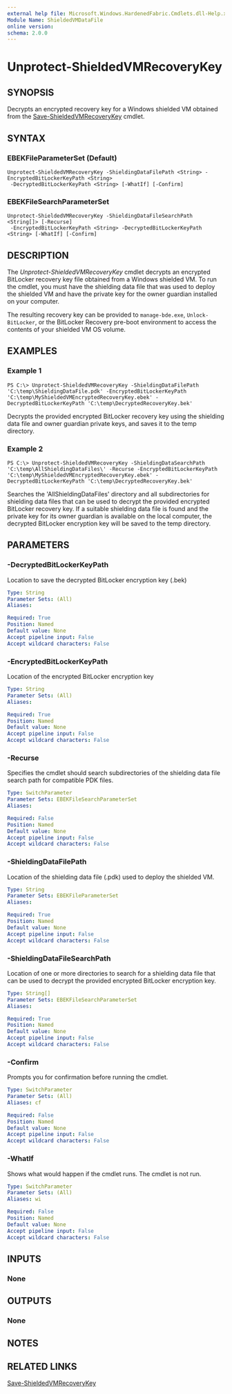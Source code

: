 ```yaml
---
external help file: Microsoft.Windows.HardenedFabric.Cmdlets.dll-Help.xml
Module Name: ShieldedVMDataFile
online version: 
schema: 2.0.0
---
```


# Unprotect-ShieldedVMRecoveryKey

## SYNOPSIS
Decrypts an encrypted recovery key for a Windows shielded VM obtained from the [Save-ShieldedVMRecoveryKey](save-shieldedvmrecoverykey.md) cmdlet.

## SYNTAX

### EBEKFileParameterSet (Default)
```
Unprotect-ShieldedVMRecoveryKey -ShieldingDataFilePath <String> -EncryptedBitLockerKeyPath <String>
 -DecryptedBitLockerKeyPath <String> [-WhatIf] [-Confirm]
```

### EBEKFileSearchParameterSet
```
Unprotect-ShieldedVMRecoveryKey -ShieldingDataFileSearchPath <String[]> [-Recurse]
 -EncryptedBitLockerKeyPath <String> -DecryptedBitLockerKeyPath <String> [-WhatIf] [-Confirm]
```

## DESCRIPTION
The *Unprotect-ShieldedVMRecoveryKey* cmdlet decrypts an encrypted BitLocker recovery key file obtained from a Windows shielded VM.
To run the cmdlet, you must have the shielding data file that was used to deploy the shielded VM and have the private key for the owner guardian installed on your computer.

The resulting recovery key can be provided to `manage-bde.exe`, `Unlock-BitLocker`, or the BitLocker Recovery pre-boot environment to access the contents of your shielded VM OS volume.

## EXAMPLES

### Example 1
```
PS C:\> Unprotect-ShieldedVMRecoveryKey -ShieldingDataFilePath 'C:\temp\ShieldingDataFile.pdk' -EncryptedBitLockerKeyPath 'C:\temp\MyShieldedVMEncryptedRecoveryKey.ebek' -DecryptedBitLockerKeyPath 'C:\temp\DecryptedRecoveryKey.bek'
```

Decrypts the provided encrypted BitLocker recovery key using the shielding data file and owner guardian private keys, and saves it to the temp directory.

### Example 2
```
PS C:\> Unprotect-ShieldedVMRecoveryKey -ShieldingDataSearchPath 'C:\temp\AllShieldingDataFiles\' -Recurse -EncryptedBitLockerKeyPath 'C:\temp\MyShieldedVMEncryptedRecoveryKey.ebek' -DecryptedBitLockerKeyPath 'C:\temp\DecryptedRecoveryKey.bek'
```

Searches the 'AllShieldingDataFiles' directory and all subdirectories for shielding data files that can be used to decrypt the provided encrypted BitLocker recovery key.
If a suitable shielding data file is found and the private key for its owner guardian is available on the local computer, the decrypted BitLocker encryption key will be saved to the temp directory.

## PARAMETERS

### -DecryptedBitLockerKeyPath
Location to save the decrypted BitLocker encryption key (.bek)

```yaml
Type: String
Parameter Sets: (All)
Aliases: 

Required: True
Position: Named
Default value: None
Accept pipeline input: False
Accept wildcard characters: False
```

### -EncryptedBitLockerKeyPath
Location of the encrypted BitLocker encryption key

```yaml
Type: String
Parameter Sets: (All)
Aliases: 

Required: True
Position: Named
Default value: None
Accept pipeline input: False
Accept wildcard characters: False
```

### -Recurse
Specifies the cmdlet should search subdirectories of the shielding data file search path for compatible PDK files.

```yaml
Type: SwitchParameter
Parameter Sets: EBEKFileSearchParameterSet
Aliases: 

Required: False
Position: Named
Default value: None
Accept pipeline input: False
Accept wildcard characters: False
```

### -ShieldingDataFilePath
Location of the shielding data file (.pdk) used to deploy the shielded VM.

```yaml
Type: String
Parameter Sets: EBEKFileParameterSet
Aliases: 

Required: True
Position: Named
Default value: None
Accept pipeline input: False
Accept wildcard characters: False
```

### -ShieldingDataFileSearchPath
Location of one or more directories to search for a shielding data file that can be used to decrypt the provided encrypted BitLocker encryption key.

```yaml
Type: String[]
Parameter Sets: EBEKFileSearchParameterSet
Aliases: 

Required: True
Position: Named
Default value: None
Accept pipeline input: False
Accept wildcard characters: False
```

### -Confirm
Prompts you for confirmation before running the cmdlet.

```yaml
Type: SwitchParameter
Parameter Sets: (All)
Aliases: cf

Required: False
Position: Named
Default value: None
Accept pipeline input: False
Accept wildcard characters: False
```

### -WhatIf
Shows what would happen if the cmdlet runs.
The cmdlet is not run.

```yaml
Type: SwitchParameter
Parameter Sets: (All)
Aliases: wi

Required: False
Position: Named
Default value: None
Accept pipeline input: False
Accept wildcard characters: False
```

## INPUTS

### None


## OUTPUTS

### None

## NOTES

## RELATED LINKS

[Save-ShieldedVMRecoveryKey](save-shieldedvmrecoverykey.md)
